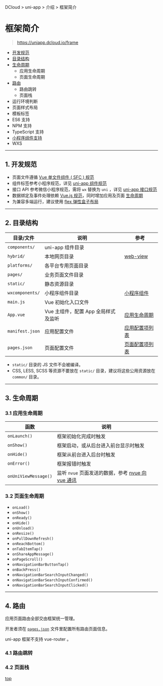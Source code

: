 DCloud > uni-app > 介绍 > 框架简介

# 框架简介

> <https://uniapp.dcloud.io/frame>

- [开发规范](#specification)
- [目录结构](#structure)
- [生命周期](#lifecycle)
  - 应用生命周期
  - 页面生命周期
- [路由](#route)
  - 路由跳转
  - 页面栈
- 运行环境判断
- 页面样式布局
- 模板标签
- ES6 支持
- NPM 支持
- TypeScript 支持
- [小程序组件支持](#mp-components)
- WXS

<hr id="specification"/>

## 1. 开发规范

- 页面文件遵循 [Vue 单文件组件 ( SFC ) 规范](https://vue-loader.vuejs.org/zh/spec.html)
- 组件标签参考小程序规范，详见 [uni-app 组件规范](./component.md)
- 接口 API 参考微信小程序规范，需将 `wx` 替换为 `uni` ，详见 [uni-app 接口规范](./api.md)
- 数据绑定及事件处理依赖 [Vue.js 规范](https://cn.vuejs.org/v2/guide/instance.html)，同时增加应用及页面 [生命周期](#lifecycle)
- 为兼容多端运行，建议使用 [flex 弹性盒子布局](https://developer.mozilla.org/en-US/docs/Web/CSS/CSS_Flexible_Box_Layout)


<hr id="structure"/>

## 2. 目录结构

目录/文件 | 说明 | 参考
-|-|-
`components/` | uni-app 组件目录
`hybrid/` | 本地网页目录 | [web-view](./component.md#web-view)
`platforms/` | 各平台专用页面目录
`pages/` | 业务页面文件目录
`static/` | 静态资源目录
`wxcomponents/` | 小程序组件目录 | [小程序组件](#mp-components)
`main.js` | Vue 初始化入口文件
`App.vue` | Vue 主组件，配置 App 全局样式及监听 | [应用生命周期](#lifecycle)
`manifest.json` | 应用配置文件 | [应用配置项列表](./collocation.md#manifest)
`pages.json` | 页面配置文件 | [页面配置项列表](./collocation.md#pages)

- `static/` 目录的 JS 文件不会被编译。
- CSS, LESS, SCSS 等资源不要放在 `static/` 目录，建议将这些公用资源放在 `common/` 目录。


<hr id="lifecycle">

## 3. 生命周期

### 3.1 应用生命周期

函数 | 说明
-|-
`onLaunch()` | 框架初始化完成时触发
`onShow()` | 框架启动，或从后台进入前台显示时触发
`onHide()` | 框架从前台进入后台时触发
`onError()` | 框架报错时触发
`onUniViewMessage()` | 监听 `nvue` 页面发送的数据，参考 [nvue 向 vue 通讯](https://uniapp.dcloud.io/use-weex?id=nvue-%e5%90%91-vue-%e9%80%9a%e8%ae%af)

### 3.2 页面生命周期

- `onLoad()`
- `onShow()`
- `onReady()`
- `onHide()`
- `onUnload()`
- `onResize()`
- `onPullDownRefresh()`
- `onReachBottom()`
- `onTabItemTap()`
- `onShareAppMessage()`
- `onPageScroll()`
- `onNavigationBarButtonTap()`
- `onBackPress()`
- `onNavigationBarSearchInputChanged()`
- `onNavigationBarSearchInputConfirmed()`
- `onNavigationBarSearchInputClicked()`

<hr id="route"/>

## 4. 路由

应用页面路由全部交由框架统一管理。

开发者须在 [`pages.json`](./collocation.md#pages) 文件里配置所有路由页面信息。

uni-app 框架不支持 vue-router 。

### 4.1 路由跳转

### 4.2 页面栈

[top](#)
